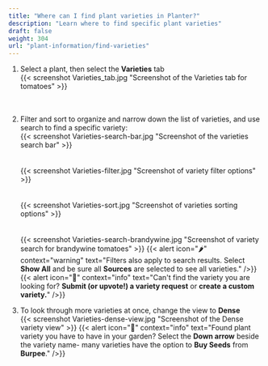 ```yaml
---
title: "Where can I find plant varieties in Planter?"
description: "Learn where to find specific plant varieties"
draft: false
weight: 304
url: "plant-information/find-varieties"
---
```


1. Select a plant, then select the **Varieties** tab<br />
{{< screenshot Varieties_tab.jpg "Screenshot of the Varieties tab for tomatoes" >}}<br /><br /><br />

2. Filter and sort to organize and narrow down the list of varieties, and use search to find a specific variety:<br />
{{< screenshot Varieties-search-bar.jpg "Screenshot of the varieties search bar" >}}<br /><br /><br />
{{< screenshot Varieties-filter.jpg "Screenshot of variety filter options" >}}<br /><br /><br />
{{< screenshot Varieties-sort.jpg "Screenshot of varieties sorting options" >}}<br /><br /><br />
{{< screenshot Varieties-search-brandywine.jpg "Screenshot of variety search for brandywine tomatoes" >}}
{{< alert icon="🌶️" context="warning" text="Filters also apply to search results. Select **Show All** and be sure all **Sources** are selected to see all varieties." />}}
{{< alert icon="🥬" context="info" text="Can't find the variety you are looking for? **Submit (or upvote!) a variety request** or **create a custom variety.**" />}}

3. To look through more varieties at once, change the view to **Dense**<br />
{{< screenshot Varieties-dense-view.jpg "Screenshot of the Dense variety view" >}}
{{< alert icon="🍅" context="info" text="Found plant variety you have to have in your garden? Select the **Down arrow** beside the variety name- many varieties have the option to **Buy Seeds** from **Burpee**." />}}
